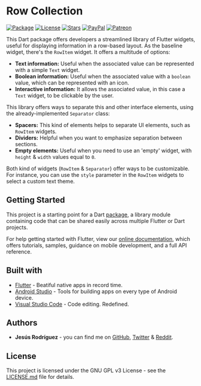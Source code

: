 # Row Collection
[![Package](https://img.shields.io/pub/v/row_collection.svg?style=for-the-badge)](https://pub.dartlang.org/packages/row_collection)
[![License](https://img.shields.io/github/license/jesusrp98/row_collection.svg?style=for-the-badge)](https://www.gnu.org/licenses/gpl-3.0.en.html)
[![Stars](https://img.shields.io/github/stars/jesusrp98/row_collection.svg?style=for-the-badge)](https://github.com/jesusrp98/row_collection/stargazers)
[![PayPal](https://img.shields.io/badge/Donate-PayPal-blue.svg?style=for-the-badge)](https://www.paypal.com/paypalme/my/profile)
[![Patreon](https://img.shields.io/badge/Support-Patreon-orange.svg?style=for-the-badge)](https://www.patreon.com/jesusrp98)

This Dart package offers developers a streamlined library of Flutter widgets, useful for displaying information in a row-based layout.
As the baseline widget, there's the `RowItem` widget. It offers a multitude of options:
* **Text information:** Useful when the associated value can be represented with a simple `Text` widget.
* **Boolean information:** Useful when the associated value with a `boolean` value, which can be represented with an icon.
* **Interactive information:** It allows the associated value, in this case a `Text` widget, to be clickable by the user.

This library offers ways to separate this and other interface elements, using the already-implemented `Separator` class:
* **Spacers:** This kind of elements helps to separate UI elements, such as `RowItem` widgets.
* **Dividers:** Helpful when you want to emphasize separation between sections.
* **Empty elements:** Useful when you need to use an 'empty' widget, with `height` & `width` values equal to `0`.

Both kind of widgets (`RowItem` & `Separator`) offer ways to be customizable. For instance, you can use the `style` parameter in the `RowItem` widgets to select a custom text theme.

## Getting Started
This project is a starting point for a Dart [package](https://flutter.io/developing-packages/), a library module containing code that can be shared easily across multiple Flutter or Dart projects.

For help getting started with Flutter, view our [online documentation](https://flutter.io/docs), which offers tutorials, samples, guidance on mobile development, and a full API reference.

## Built with
* [Flutter](https://flutter.io/) - Beatiful native apps in record time.
* [Android Studio](https://developer.android.com/studio/index.html/) - Tools for building apps on every type of Android device.
* [Visual Studio Code](https://code.visualstudio.com/) - Code editing. Redefined.

## Authors
* **Jesús Rodríguez** - you can find me on [GitHub](https://github.com/jesusrp98), [Twitter](https://twitter.com/jesusrp98) & [Reddit](https://www.reddit.com/user/jesusrp98).

## License
This project is licensed under the GNU GPL v3 License - see the [LICENSE.md](LICENSE.md) file for details.
